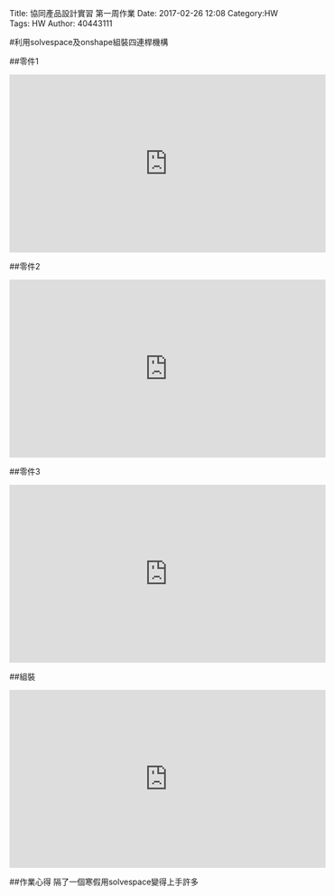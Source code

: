 Title: 協同產品設計實習 第一周作業
Date: 2017-02-26 12:08
Category:HW
Tags: HW
Author: 40443111 



<!-- PELICAN_END_SUMMARY -->


#利用solvespace及onshape組裝四連桿機構

##零件1
<iframe width="560" height="315" src="https://www.youtube.com/embed/tygsHRjf6IU" frameborder="0" allowfullscreen></iframe>

##零件2
<iframe width="560" height="315" src="https://www.youtube.com/embed/3bEXF19xpi4" frameborder="0" allowfullscreen></iframe>

##零件3
<iframe width="560" height="315" src="https://www.youtube.com/embed/MOzF6LccpD8" frameborder="0" allowfullscreen></iframe>

##組裝
<iframe width="560" height="315" src="https://www.youtube.com/embed/P0LEwxE7UN8" frameborder="0" allowfullscreen></iframe>

##作業心得
隔了一個寒假用solvespace變得上手許多





